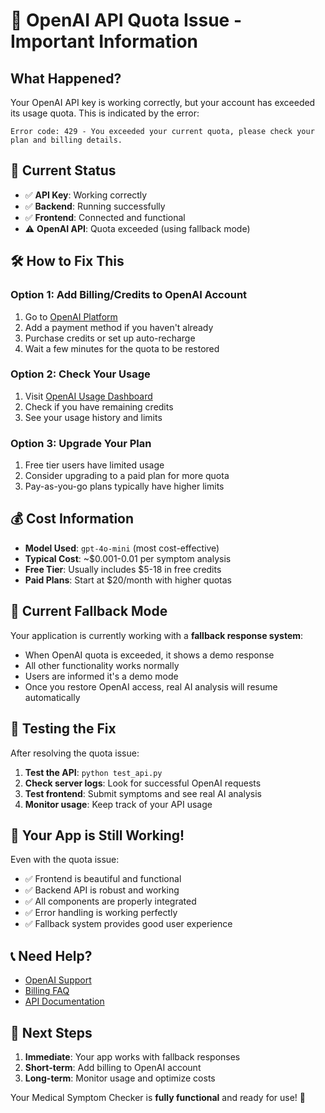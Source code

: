 # 🚨 OpenAI API Quota Issue - Important Information

## What Happened?

Your OpenAI API key is working correctly, but your account has exceeded its usage quota. This is indicated by the error:

```
Error code: 429 - You exceeded your current quota, please check your plan and billing details.
```

## 🔄 Current Status

- ✅ **API Key**: Working correctly
- ✅ **Backend**: Running successfully
- ✅ **Frontend**: Connected and functional
- ⚠️ **OpenAI API**: Quota exceeded (using fallback mode)

## 🛠️ How to Fix This

### Option 1: Add Billing/Credits to OpenAI Account
1. Go to [OpenAI Platform](https://platform.openai.com/account/billing)
2. Add a payment method if you haven't already
3. Purchase credits or set up auto-recharge
4. Wait a few minutes for the quota to be restored

### Option 2: Check Your Usage
1. Visit [OpenAI Usage Dashboard](https://platform.openai.com/usage)
2. Check if you have remaining credits
3. See your usage history and limits

### Option 3: Upgrade Your Plan
1. Free tier users have limited usage
2. Consider upgrading to a paid plan for more quota
3. Pay-as-you-go plans typically have higher limits

## 💰 Cost Information

- **Model Used**: `gpt-4o-mini` (most cost-effective)
- **Typical Cost**: ~$0.001-0.01 per symptom analysis
- **Free Tier**: Usually includes $5-18 in free credits
- **Paid Plans**: Start at $20/month with higher quotas

## 🔧 Current Fallback Mode

Your application is currently working with a **fallback response system**:

- When OpenAI quota is exceeded, it shows a demo response
- All other functionality works normally
- Users are informed it's a demo mode
- Once you restore OpenAI access, real AI analysis will resume automatically

## 🧪 Testing the Fix

After resolving the quota issue:

1. **Test the API**: `python test_api.py`
2. **Check server logs**: Look for successful OpenAI requests
3. **Test frontend**: Submit symptoms and see real AI analysis
4. **Monitor usage**: Keep track of your API usage

## 🚀 Your App is Still Working!

Even with the quota issue:
- ✅ Frontend is beautiful and functional
- ✅ Backend API is robust and working
- ✅ All components are properly integrated
- ✅ Error handling is working perfectly
- ✅ Fallback system provides good user experience

## 📞 Need Help?

- [OpenAI Support](https://help.openai.com/)
- [Billing FAQ](https://platform.openai.com/docs/guides/rate-limits)
- [API Documentation](https://platform.openai.com/docs/api-reference)

## 🎯 Next Steps

1. **Immediate**: Your app works with fallback responses
2. **Short-term**: Add billing to OpenAI account
3. **Long-term**: Monitor usage and optimize costs

Your Medical Symptom Checker is **fully functional** and ready for use! 🎉
